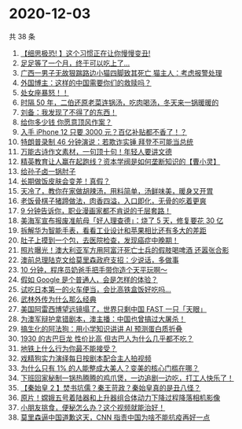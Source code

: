 # 2020-12-03

共 38 条

<!-- BEGIN ZHIHUVIDEO -->
<!-- 最后更新时间 Thu Dec 03 2020 23:06:08 GMT+0800 (CST) -->
1. [【细思极恐! 】这个习惯正在让你慢慢变丑!](https://www.zhihu.com/zvideo/1317518112674463744)
1. [足足等了一个月，终于可以吃上了...](https://www.zhihu.com/zvideo/1317650465384521728)
1. [广西一男子无故狠踹路边小猫四脚致其死亡 猫主人：考虑报警处理](https://www.zhihu.com/zvideo/1317573245445554176)
1. [外国博主：这样的中国需要你们的救赎吗？](https://www.zhihu.com/zvideo/1317892655234174976)
1. [处女座暴怒！！](https://www.zhihu.com/zvideo/1317836659723784192)
1. [时隔 50 年，二伯还原老菜连锅汤，吃肉喝汤，冬天来一锅暖暖的](https://www.zhihu.com/zvideo/1317874026296037376)
1. [刘备：我发现了不得了的东西！](https://www.zhihu.com/zvideo/1317526809194483712)
1. [给你多少钱 你愿意顶风作案？](https://www.zhihu.com/zvideo/1317416585779003392)
1. [入手 iPhone 12 只要 3000 元？百亿补贴都不香了！？](https://www.zhihu.com/zvideo/1317870838507614208)
1. [特朗普录制 46 分钟演说：若欺诈实锤 拜登不可能当总统](https://www.zhihu.com/zvideo/1317786145409630208)
1. [万能古诗作文素材，一句顶十句！年轻人要讲文德](https://www.zhihu.com/zvideo/1317903433723035648)
1. [精英教育让人赢在起跑线？资本学阀是如何垄断知识的【曹小灵】](https://www.zhihu.com/zvideo/1317837052050567168)
1. [给孙子卤一锅肘子](https://www.zhihu.com/zvideo/1317786365765906432)
1. [长期做饭皮肤会变差！真假？](https://www.zhihu.com/zvideo/1317863287657816064)
1. [天冷了，教你在家做胡辣汤，用料简单，汤鲜味美，暖身又开胃](https://www.zhihu.com/zvideo/1317842649077420032)
1. [老饭骨棋子猪蹄做法，肉香四溢，入口即化，无骨的吃着更爽](https://www.zhihu.com/zvideo/1317560185854656512)
1. [9 分钟告诉你，职业漫画家都不肯说的千层套路！](https://www.zhihu.com/zvideo/1317571607145885696)
1. [美海军宣布报废准航母「好人理查德」：烧了 5 天，修复要花 30 亿](https://www.zhihu.com/zvideo/1317150712707952640)
1. [拆解华为智能手表，看看工业设计和苹果相比还有多大的差距](https://www.zhihu.com/zvideo/1317520438914854912)
1. [肚子上摸到一个包，去医院检查，发现癌症中晚期！](https://www.zhihu.com/zvideo/1317750992784191488)
1. [照片曝光！澳大利亚军方用阿富汗死亡士兵的假肢喝啤酒 还嚣张合影](https://www.zhihu.com/zvideo/1317368266193592320)
1. [澳前总理陆克文给莫里森政府支招：少说话，多做事](https://www.zhihu.com/zvideo/1317565161671663616)
1. [10 分钟，程序员奶爸手把手带你造个天平玩啊～](https://www.zhihu.com/zvideo/1317479669550182400)
1. [假如 Google 是个普通人，会是怎样的体验？](https://www.zhihu.com/zvideo/1317468731170156544)
1. [试吃日本第一的火车便当，会比高铁盒饭好吃吗...](https://www.zhihu.com/zvideo/1317201588902612992)
1. [武林外传为什么那么经典](https://www.zhihu.com/zvideo/1317501126678130688)
1. [美国阿雷西博望远镜塌了，世界只剩中国 FAST 一只「天眼」](https://www.zhihu.com/zvideo/1317486164363165696)
1. [为澳军辩护拿错剧本，澳主播：中国也曾搞过大屠杀！](https://www.zhihu.com/zvideo/1317422454751252480)
1. [搞生化的阿法狗：用小学知识讲讲 AI 预测蛋白质折叠](https://www.zhihu.com/zvideo/1317663723259990016)
1. [1930 的古巴巨龙 性价比高 但古巴人为什么几乎都不吃？](https://www.zhihu.com/zvideo/1317093617576640512)
1. [地铁上什么行为你最不能接受？](https://www.zhihu.com/zvideo/1317493697198166016)
1. [戏精狗实力演绎每日按剧本配合主人拍视频](https://www.zhihu.com/zvideo/1317401922887327744)
1. [为什么只有 1% 的人能整成大美人？变美的核心门槛在哪？](https://www.zhihu.com/zvideo/1317151620774371328)
1. [下班回家秘制一锅热腾腾的鸡爪煲，一边追剧一边吃，打工人快乐了！](https://www.zhihu.com/zvideo/1315690741968953344)
1. [【秦始皇 2 】焚书坑儒？秦王苛政？秦始皇真的是丑八怪？](https://www.zhihu.com/zvideo/1317507382042628096)
1. [原片！嫦娥五号着陆器和上升器组合体动力下降过程降落相机影像](https://www.zhihu.com/zvideo/1317529938732433408)
1. [小朋友挑食，便秘怎么办？这个视频就能治好！](https://www.zhihu.com/zvideo/1317178483224150016)
1. [莫里森逼中国道歉这天，CNN 指责中国为啥不能抗疫再好一点](https://www.zhihu.com/zvideo/1317471406259380224)
<!-- END ZHIHUVIDEO -->
